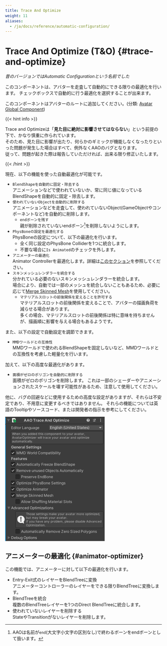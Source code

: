 ```yaml
---
title: Trace And Optimize
weight: 11
aliases:
  - /ja/docs/reference/automatic-configuration/
---
```


# Trace And Optimize (T&O) {#trace-and-optimize}

<i>昔のバージョンではAutomatic Configurationという名前でした</i>

このコンポーネントは、アバターを走査して自動的にできる限りの最適化を行います。
チェックボックスで自動的に行う最適化を選択することが出来ます。

このコンポーネントはアバターのルートに追加してください。(分類: [Avatar Global Component](../../component-kind/avatar-global-components))

{{< hint info >}}

Trace and Optimizeは「**見た目に絶対に影響させてはならない**」という前提の下で、かなり慎重に作られています。\
そのため、見た目に影響が出たり、何らかのギミックが機能しなくなったりといった問題が発生した場合はすべて、例外なくAAOのバグとなります。\
従って、問題が起きた際は報告していただければ、出来る限り修正いたします。

{{< /hint >}}

現在、以下の機能を使った自動最適化が可能です。
- `BlendShapeを自動的に固定・除去する`\
  アニメーションなどで使われていないか、常に同じ値になっているBlendShapeを自動的に固定・除去します。
- `使われていないObjectを自動的に削除する`\
  アニメーションなどを走査して、使われていないObject(GameObjectやコンポーネントなど)を自動的に削除します。
  - `endボーンを残す`\
    親が削除されていないendボーン[^endbone]を削除しないようにします。
- `PhysBoneの設定を最適化する`\
  PhysBoneの設定について、以下の最適化を行います。
  - 全く同じ設定のPhysBone Colliderを1つに統合します。
  - 不要な場合に`Is Animated`のチェックを外します。
- `アニメーターの最適化`\
  Animator Controllerを最適化します。詳細は[このセクション](#animator-optimizer)を参照してください。
- `スキンメッシュレンダラーを統合する`\
  分かれている必要のないスキンメッシュレンダラーを統合します。\
  場合により、自動では一部のメッシュを統合しないこともあるため、必要に応じて[Merge Skinned Mesh](../merge-skinned-mesh)を使用してください。
  - `マテリアルスロットの前後関係を変えることを許可する`\
    マテリアルスロットの前後関係を変えることで、アバターの描画負荷を減らせる場合があります。\
    多くの場合、マテリアルスロットの前後関係は特に意味を持ちませんが、描画順に影響を与える場合もあるようです。

また、以下の設定で自動設定を調節できます。
- `MMDワールドとの互換性`\
  MMDワールドで使われるBlendShapeを固定しないなど、MMDワールドとの互換性を考慮した軽量化を行います。

加えて、以下の高度な最適化があります。

- `面積がゼロのポリゴンを自動的に削除する`\
  面積がゼロのポリゴンを削除します。
    これは一部のシェーダーやアニメーションされたスケールを壊す可能性があるため、注意して使用してください。

他に、バグの回避などに使用するための高度な設定がありますが、それらは不安定であり、不用意に変更するべきではありません。
それらの機能については英語のTooltipやソースコード、または開発者の指示を参考にしてください。

![component.png](component.png)

[^endbone]: AAOは名前が`end`(大文字小文字の区別なし)で終わるボーンをendボーンとして扱います。

## アニメーターの最適化 {#animator-optimizer}

この機能では、アニメーターに対して以下の最適化を行います。

- Entry-Exit式のレイヤーをBlendTreeに変換\
  アニメーターコントローラーのレイヤーをできる限りBlendTreeに変換します。
- BlendTreeを統合\
  複数のBlendTreeレイヤーを1つのDirect BlendTreeに統合します。
- 使われていないレイヤーを削除する\
  StateやTransitionがないレイヤーを削除します。
